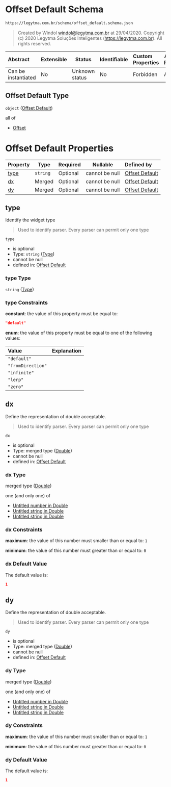 # Offset Default Schema

```txt
https://legytma.com.br/schema/offset_default.schema.json
```




> Created by Windol [windol@legytma.com.br](mailto:windol@legytma.com.br) at 29/04/2020.
> Copyright (c) 2020 Legytma Soluções Inteligentes (<https://legytma.com.br>). All rights reserved.
>

| Abstract            | Extensible | Status         | Identifiable | Custom Properties | Additional Properties | Access Restrictions | Defined In                                                                                |
| :------------------ | ---------- | -------------- | ------------ | :---------------- | --------------------- | ------------------- | ----------------------------------------------------------------------------------------- |
| Can be instantiated | No         | Unknown status | No           | Forbidden         | Allowed               | none                | [offset_default.schema.json](../schema/offset_default.schema.json) |

## Offset Default Type

`object` ([Offset Default](offset_default.md))

all of

-   [Offset](box_shadow-properties-offset.md)

# Offset Default Properties

| Property      | Type     | Required | Nullable       | Defined by                                                                                                                    |
| :------------ | -------- | -------- | -------------- | :---------------------------------------------------------------------------------------------------------------------------- |
| [type](#type) | `string` | Optional | cannot be null | [Offset Default](widget-definitions-type.md) |
| [dx](#dx)     | Merged   | Optional | cannot be null | [Offset Default](app_bar_theme-properties-double.md)   |
| [dy](#dy)     | Merged   | Optional | cannot be null | [Offset Default](app_bar_theme-properties-double.md)   |

## type

Identify the widget type


> Used to identify parser. Every parser can permit only one type
>

`type`

-   is optional
-   Type: `string` ([Type](widget-definitions-type.md))
-   cannot be null
-   defined in: [Offset Default](widget-definitions-type.md)

### type Type

`string` ([Type](widget-definitions-type.md))

### type Constraints

**constant**: the value of this property must be equal to:

```json
"default"
```

**enum**: the value of this property must be equal to one of the following values:

| Value             | Explanation |
| :---------------- | ----------- |
| `"default"`       |             |
| `"fromDirection"` |             |
| `"infinite"`      |             |
| `"lerp"`          |             |
| `"zero"`          |             |

## dx

Define the representation of double acceptable.


> Used to identify parser. Every parser can permit only one type
>

`dx`

-   is optional
-   Type: merged type ([Double](app_bar_theme-properties-double.md))
-   cannot be null
-   defined in: [Offset Default](app_bar_theme-properties-double.md)

### dx Type

merged type ([Double](app_bar_theme-properties-double.md))

one (and only one) of

-   [Untitled number in Double](double-definitions-doublenumber.md)
-   [Untitled string in Double](double-definitions-doublestring.md)
-   [Untitled string in Double](double-definitions-doubleenum.md)

### dx Constraints

**maximum**: the value of this number must smaller than or equal to: `1`

**minimum**: the value of this number must greater than or equal to: `0`

### dx Default Value

The default value is:

```json
1
```

## dy

Define the representation of double acceptable.


> Used to identify parser. Every parser can permit only one type
>

`dy`

-   is optional
-   Type: merged type ([Double](app_bar_theme-properties-double.md))
-   cannot be null
-   defined in: [Offset Default](app_bar_theme-properties-double.md)

### dy Type

merged type ([Double](app_bar_theme-properties-double.md))

one (and only one) of

-   [Untitled number in Double](double-definitions-doublenumber.md)
-   [Untitled string in Double](double-definitions-doublestring.md)
-   [Untitled string in Double](double-definitions-doubleenum.md)

### dy Constraints

**maximum**: the value of this number must smaller than or equal to: `1`

**minimum**: the value of this number must greater than or equal to: `0`

### dy Default Value

The default value is:

```json
1
```
